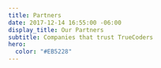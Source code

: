 ```yaml
---
title: Partners
date: 2017-12-14 16:55:00 -06:00
display_title: Our Partners
subtitle: Companies that trust TrueCoders
hero:
  color: "#EB5228"
---
```


